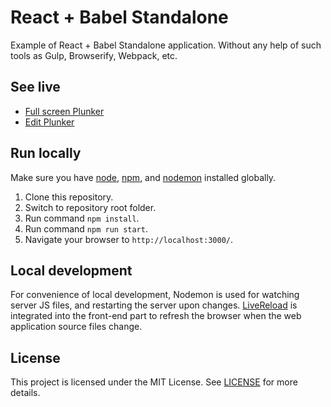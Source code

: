 # React + Babel Standalone

Example of React + Babel Standalone application. Without any help of such tools as Gulp, Browserify, Webpack, etc.

## See live

- [Full screen Plunker](https://run.plnkr.co/plunks/MMjL5H/)
- [Edit Plunker](https://plnkr.co/edit/MMjL5H?p=info)

## Run locally

Make sure you have [node](https://github.com/nodejs/node), [npm](https://github.com/npm/npm), and
[nodemon](https://github.com/remy/nodemon) installed globally.

1. Clone this repository.
2. Switch to repository root folder.
3. Run command `npm install`.
4. Run command `npm run start`.
5. Navigate your browser to `http://localhost:3000/`.

## Local development

For convenience of local development, Nodemon is used for watching server JS files, and restarting the server upon
changes. [LiveReload](https://github.com/napcs/node-livereload) is integrated into the front-end part to refresh the
browser when the web application source files change.

## License

This project is licensed under the MIT License. See [LICENSE](LICENSE) for more details.
